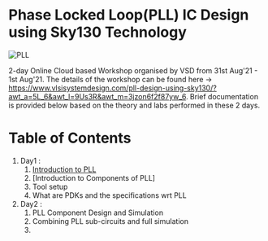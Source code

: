 # Phase Locked Loop(PLL) IC Design using Sky130 Technology

  ![PLL](https://user-images.githubusercontent.com/88245627/127762911-f0dce654-0948-4562-8e17-5ff6756ee7bc.png)

2-day Online Cloud based Workshop organised by VSD from 31st Aug'21 - 1st Aug'21. The details of the workshop can be found here -> https://www.vlsisystemdesign.com/pll-design-using-sky130/?awt_a=5L_6&awt_l=9Us3R&awt_m=3jzon6f2f87yw_6. Brief documentation is provided below based on the theory and labs performed in these 2 days.

# Table of Contents
  1. Day1 : 
      1. [Introduction to PLL](#Introduction-to-PLL) 
      2. [Introduction to Components of PLL]
      3. Tool setup
      4. What are PDKs and the specifications wrt PLL
  2. Day2 :
      1. PLL Component Design and Simulation
      2. Combining PLL sub-circuits and full simulation
      3. 
